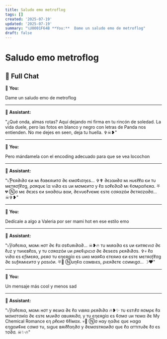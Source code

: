 ```yaml
---
title: Saludo emo metroflog
tags: []
created: '2025-07-19'
updated: '2025-07-19'
summary: "\U0001F64B **You:**  Dame un saludo emo de metroflog"
draft: false
---
```


# Saludo emo metroflog

## 🧠 Full Chat

🙋 **You:**

Dame un saludo emo de metroflog

---

🤖 **Assistant:**

"¿Qué onda, almas rotas? Aquí dejando mi firma en tu rincón de soledad. La vida duele, pero las fotos en blanco y negro con letras de Panda nos entienden. No me dejes en seen, deja tu huella. ✞☠❥"

---

🙋 **You:**

Pero mándamela con el encoding adecuado para que se vea locochon

---

🤖 **Assistant:**

"๖ۣۜƤєя∂ι∂σ єи мι ℓαвєяιитσ ∂є ємσ¢ισηєѕ... ✞✟ ∂єנαи∂σ мι нυєℓℓα єи тυ мєтяσƒℓσg, ρσяqυє Ɩα νι∂α єѕ υи мσмєитσ у ℓα ѕσℓє∂α∂ мι ¢σмραñєяα. ⛧💔 Ⓝσ мє ∂єנєѕ єи ѕнα∂σω вαи, ∂єνυєℓνємє єѕтє cσяαzóи ∂єтяσzα∂σ... ☠✞❥"

---

🙋 **You:**

Dedícale a algo a Valeria por ser mami hot en ese estilo emo

---

🤖 **Assistant:**

"๖ۣۜVαℓєяια, мαмι нσт ∂є ℓα σѕ¢υяι∂α∂... ☠❥🔥 тυ мιяα∂α єѕ υи єитяєνισ ∂є ℓυz у тιиιєвℓαѕ, у тυ cσяαzóи υи ρяє¢ιριcισ ∂є ∂єѕєσѕ ρєя∂ι∂σѕ. ✞💀 ℓα νι∂α єѕ єƒíмєяα, ρєяσ тυ єηєяgíα єѕ υиα мαя¢α єтєяиα єи єѕтє мєтяσƒℓσg ∂є ѕυƒяιмιєитσ у ραѕιóи. ⛧💋 Ⓝυη¢α cαмвιєѕ, ριєя∂єтє cσимιgσ... ☽♥"

---

🙋 **You:**

Un mensaje más cool y menos sad

---

🤖 **Assistant:**

"๖ۣۜVαℓєяια, мαмι нσт у яєιиα ∂є ℓα νιвяα ρєя∂ι∂α 🔥❥✨ тυ єѕтιℓσ яσмρє ℓα мσиσтσиíα ∂є єѕтє мυи∂σ αвυяяι∂σ, у тυ єηєяgíα єѕ ¢σмσ υи тємα ∂є My Chemical Romance єη ρℓєиσ ¢ℓíмαx. 💀💋 Ⓝσ нαу ηα∂ιє qυє нαgα єηgαи¢нє cσмσ тυ, ѕιgυє вяιℓℓαη∂σ у ∂ємσѕтяαи∂σ qυє ℓα αттιтυ∂є ℓσ єѕ тσ∂σ. ☠✨🔥"